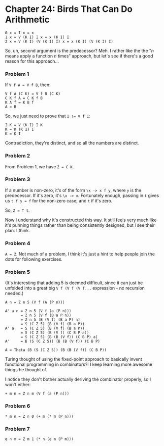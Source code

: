 # Chapter 24: Birds That Can Do Arithmetic

```
0 x = I x = x
1 x = V (K I) I x = x (K I) I
2 x = V (K I) (V (K I) I) x = x (K I) (V (K I) I)
```

So, uh, second argument is the predecessor? Meh. I rather like the the
"*n* means apply a function *n* times" approach, but let's see if
there's a good reason for this approach...

### Problem 1

If `V f A = V f B`, then:

```
V f A (C K) = V f B (C K)
C K f A = C K f B
K A f = K B f
A = B
```

So, we just need to prove that `I != V f I`:

```
I K = V (K I) I K
K = K (K I) I
K = K I
```

Contradiction, they're distinct, and so all the numbers are distinct.

### Problem 2

From Problem 1, we have `Z = C K`.

### Problem 3

If a number is non-zero, it's of the form `\x -> x f y`, where `y` is
the predecessor. If it's zero, it's `\x -> x`. Fortunately enough,
passing in `t` gives us `t f y = f` for the non-zero case, and `t` if
it's zero.

So, `Z = T t`.

Now I understand why it's constructed this way. It still feels very
much like it's punning things rather than being consistently designed,
but I see their plan. I think.

### Problem 4

`A = Z`. Not much of a problem, I think it's just a hint to help
people join the dots for following exercises.

### Problem 5

(It's interesting that adding 5 is deemed difficult, since it can just
be unfolded into a great big `V f (V f (V f...` expression - no
recursion needed.)

```
A n = Z n 5 (V f (A (P n)))

A' a n = Z n 5 (V f (a (P n)))
       = Z n 5 (V f (B a P n))
       = Z n 5 (B (V f) (B a P) n)
       = S (C Z 5) (B (V f) (B a P))
A' a   = S (C Z 5) (B (V f) (B a P))
       = S (C Z 5) (B (V f) (C B P a))
       = S (C Z 5) (B (B (V f)) (C B P) a)
A'     = B (S (C Z 5)) (B (B (V f)) (C B P)

A = Theta (B (S (C Z 5)) (B (B (V f)) (C B P))
```

Turing thought of using the fixed-point approach to basically invent
functional programming in combinators?! I keep learning more awesome
things he thought of.

I notice they don't bother actually deriving the combinator properly,
so I won't either:

```
+ m n = Z n m (V f (a (P n)))
```

### Problem 6

`* m n = Z n 0 (+ m (* m (P n)))`

### Problem 7

`e n m = Z m 1 (* n (e n (P m)))`

